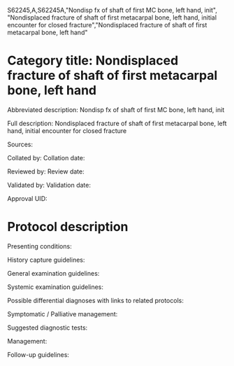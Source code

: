 S62245,A,S62245A,"Nondisp fx of shaft of first MC bone, left hand, init", "Nondisplaced fracture of shaft of first metacarpal bone, left hand, initial encounter for closed fracture","Nondisplaced fracture of shaft of first metacarpal bone, left hand"
# Category title: Nondisplaced fracture of shaft of first metacarpal bone, left hand

Abbreviated description: Nondisp fx of shaft of first MC bone, left hand, init

Full description: Nondisplaced fracture of shaft of first metacarpal bone, left hand, initial encounter for closed fracture

Sources:

Collated by:
Collation date:

Reviewed by:
Review date:

Validated by:
Validation date:

Approval UID:

# Protocol description

Presenting conditions:

History capture guidelines:

General examination guidelines:

Systemic examination guidelines:

Possible differential diagnoses with links to related protocols:

Symptomatic / Palliative management:

Suggested diagnostic tests:

Management:

Follow-up guidelines:
